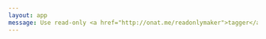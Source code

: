 ```yaml
---
layout: app
message: Use read-only <a href="http://onat.me/readonlymaker">tagger</a> for <div id="evernote"></div>, it's hosted on <div id="predix"></div>.
---
```

